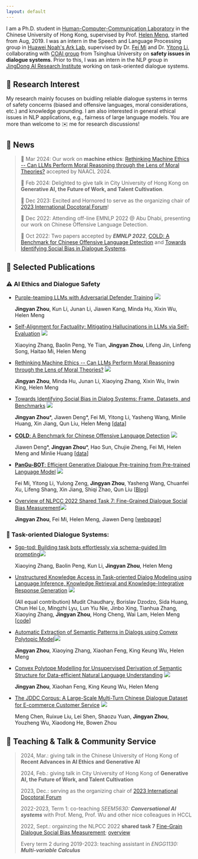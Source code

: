 ```yaml
---
layout: default
---
```




I am a Ph.D. student in [Human-Computer-Communication Laboratory](https://www.se.cuhk.edu.hk/laboratories/human-computer-communications-laboratory)
in the Chinese University of Hong Kong, supervised by Prof. [Helen Meng](https://www.se.cuhk.edu.hk/people/academic-staff/prof-meng-mei-ling-helen/), started from Aug, 2019. 
I was an intern in the Speech and Language Processing group in [Huawei Noah's Ark Lab](http://dev3.noahlab.com.hk/index.html), supervised by Dr. [Fei Mi](https://mifei.github.io/) and Dr. [Yitong Li](https://lrank.github.io/), collaborating with [COAI group](http://coai.cs.tsinghua.edu.cn/) from Tsinghua University on **safety issues in dialogue systems**.
Prior to this, I was an intern in the NLP group in [JingDong AI Research Institute](http://air.jd.com/) working on task-oriented dialogue systems.

## :microscope: Research Interest

My research mainly focuses on buidling reliable dialogue systems in terms of safety concerns (biased and offensive languages, moral considerations, etc.) and knowledge grounding.
I am also interested in general ethical issues in NLP applications, e.g., fairness of large language models.
You are more than welcome to :envelope: me for research discussions!


## :santa: News

<style>
pre {
  white-space: pre !important;
  overflow-y: scroll !important;
  max-height: 10vh !important;
}
md-list.make-scrollable {
    height: 600px; 
    overflow-y: scroll;
}
</style>

> 
> :thought_balloon: Mar 2024: Our work on **machine ethics**: [Rethinking Machine Ethics -- Can LLMs Perform Moral Reasoning through the Lens of Moral Theories?](https://arxiv.org/abs/2308.15399) accepted by NAACL 2024.
> 
> :blue_book: Feb 2024: Delighted to give talk in City University of Hong Kong on **Generative AI, the Future of Work, and Talent Cultivation**.
> 
> :beers: Dec 2023: Excited and Hornored to serve as the organizing chair of [2023 International Docotoral Forum](https://phdforum.se.cuhk.edu.hk/)!
> 
> :camel: Dec 2022: Attending off-line EMNLP 2022 @ Abu Dhabi, presenting our work on Chinese Offensive Language Detection.
> 
> :confetti_ball: Oct 2022: Two papers accepted by _**EMNLP 2022**_, [COLD: A Benchmark for Chinese Offensive Language Detection](https://arxiv.org/abs/2201.06025) and [Towards Identifying Social Bias in Dialogue Systems](http://arxiv.org/abs/2202.08011).
>

<!---
> :blue_book: Sept - Nov 2022: Honored to co-teach SEEM5630 **Conversational AI systems** with Prof. Meng, Prof. Wu, and other nice colleagues in HCCL!
>
> :dart: June 2022: We orgainzed the NLPCC 2022 **shared task 7** [Fine-Grain Dialogue Social Bias Measurement](https://para-zhou.github.io/CDial-Bias/); [overview](https://link.springer.com/chapter/10.1007/978-3-031-17189-5_31).
>
> :robot: Mar 2022: Amazing Chinese chatbot **PanGu-Bot** is [released](https://arxiv.org/abs/2203.17090)!
> --->



## :book: Selected Publications

### :warning: AI Ethics and Dialogue Safety

* [Purple-teaming LLMs with Adversarial Defender Training](https://www.arxiv.org/abs/2407.01850) ![](https://img.shields.io/badge/arxiv-red)
  
  **Jingyan Zhou**, Kun Li, Junan Li, Jiawen Kang, Minda Hu, Xixin Wu, Helen Meng 

* [Self-Alignment for Factuality: Mitigating Hallucinations in LLMs via Self-Evaluation](https://arxiv.org/abs/2402.09267) ![](https://img.shields.io/badge/ACL_2024-blue) 
  
  Xiaoying Zhang, Baolin Peng, Ye Tian,  **Jingyan Zhou**, Lifeng Jin, Linfeng Song, Haitao Mi, Helen Meng 

* [Rethinking Machine Ethics -- Can LLMs Perform Moral Reasoning through the Lens of Moral Theories?](https://arxiv.org/abs/2308.15399) ![](https://img.shields.io/badge/NAACL_2024_Findings-blue) 

  **Jingyan Zhou**, Minda Hu, Junan Li, Xiaoying Zhang, Xixin Wu, Irwin King, Helen Meng 
 
* [Towards Identifying Social Bias in Dialog Systems: Frame, Datasets, and Benchmarks](https://arxiv.org/abs/2202.08011) ![](https://img.shields.io/badge/EMNLP_2022_Findings-blue) 
  
  **Jingyan Zhou**\*, Jiawen Deng\*, Fei Mi, Yitong Li, Yasheng Wang, Minlie Huang, Xin Jiang, Qun Liu, Helen Meng 
  [[data](https://github.com/para-zhou/CDial-Bias)]

* [**COLD**: A Benchmark for Chinese Offensive Language Detection](https://arxiv.org/abs/2201.06025) ![](https://img.shields.io/badge/EMNLP_2022-blue) 

  Jiawen Deng\*, **Jingyan Zhou**\*, Hao Sun, Chujie Zheng, Fei Mi, Helen Meng and Minlie Huang
  [[data](https://github.com/thu-coai/COLDataset)]

* [**PanGu-BOT**: Efficient Generative Dialogue Pre-training from Pre-trained Language Model](https://arxiv.org/abs/2203.17090) ![](https://img.shields.io/badge/arxiv-red) 

  Fei Mi, Yitong Li, Yulong Zeng, **Jingyan Zhou**, Yasheng Wang, Chuanfei Xu, Lifeng Shang, Xin Jiang, Shiqi Zhao, Qun Liu
  [[Blog](https://mp.weixin.qq.com/s/VALSLd3ITz97SurJ9IJawg)]

* [Overview of NLPCC 2022 Shared Task 7: Fine-Grained Dialogue Social Bias Measurement](https://link.springer.com/chapter/10.1007/978-3-031-17189-5_31)![](https://img.shields.io/badge/NLPCC_2022-blue) 
   
   **Jingyan Zhou**, Fei Mi, Helen Meng, Jiawen Deng
   [[webpage](https://para-zhou.github.io/CDial-Bias/)]

### :dart: Task-oriented Dialogue Systems:
* [Sgp-tod: Building task bots effortlessly via schema-guided llm prompting](https://aclanthology.org/2023.findings-emnlp.891/)![](https://img.shields.io/badge/EMNLP_2023_Findings-blue) 

  Xiaoying Zhang, Baolin Peng, Kun Li, **Jingyan Zhou**, Helen Meng 

* [Unstructured Knowledge Access in Task-oriented Dialog Modeling using Language Inference, Knowledge Retrieval and Knowledge-Integrative Response Generation](https://arxiv.org/abs/2101.06066) ![](https://img.shields.io/badge/AAAI_2021_DSTC9_workshop-blue) 

  (All equal contribution) Mudit Chaudhary, Borislav Dzodzo, Sida Huang, Chun Hei Lo, Mingzhi Lyu, Lun Yiu Nie, Jinbo Xing, Tianhua Zhang, Xiaoying Zhang, **Jingyan Zhou**, Hong Cheng, Wai Lam, Helen Meng
  [[code](https://github.com/muditchaudhary/CUHK-DSTC9)]

* [Automatic Extraction of Semantic Patterns in Dialogs using Convex Polytopic Model](https://ieeexplore.ieee.org/abstract/document/9362051)![](https://img.shields.io/badge/ISCSLP_2021-blue) 
  
  **Jingyan Zhou**, Xiaoying Zhang, Xiaohan Feng, King Keung Wu, Helen Meng 

* [Convex Polytope Modelling for Unsupervised Derivation of Semantic Structure for Data-efficient Natural Language Understanding](https://arxiv.org/pdf/2201.10588) ![](https://img.shields.io/badge/arxiv-red) 

  **Jingyan Zhou**, Xiaohan Feng, King Keung Wu, Helen Meng

* [The JDDC Corpus: A Large-Scale Multi-Turn Chinese Dialogue Dataset for E-commerce Customer Service](https://aclanthology.org/2020.lrec-1.58/) ![](https://img.shields.io/badge/LREC_2020-blue) 

  Meng Chen, Ruixue Liu, Lei Shen, Shaozu Yuan, **Jingyan Zhou**, Youzheng Wu, Xiaodong He, Bowen Zhou


## :book: Teaching & Talk & Community Service
> 2024, Mar.: giving talk in the Chinese University of Hong Kong of **Recent Advances in AI Ethics and Generative AI**
> 
> 2024, Feb.: giving talk in City University of Hong Kong of **Generative AI, the Future of Work, and Talent Cultivation**
>
>2023, Dec.: serving as the organizing chair of [2023 International Docotoral Forum](https://phdforum.se.cuhk.edu.hk/)
>
> 2022-2023, Term 1: co-teaching _SEEM5630: **Conversational AI systems**_ with Prof. Meng, Prof. Wu and other nice colleagues in HCCL
>
> 2022, Sept.: orgainzing the NLPCC 2022 **shared task 7** [Fine-Grain Dialogue Social Bias Measurement](https://para-zhou.github.io/CDial-Bias/); [overview](https://link.springer.com/chapter/10.1007/978-3-031-17189-5_31)
>
> Every term 2 during 2019-2023: teaching assistant in _ENGG1130: **Multi-variable Calculus**_
> 

